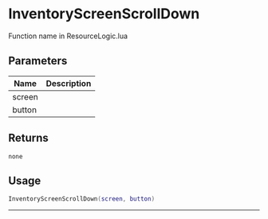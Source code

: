 # InventoryScreenScrollDown

Function name in ResourceLogic.lua

## Parameters

| Name   | Description |
| ------ | ----------- |
| screen |             |
| button |             |

## Returns

`none`

## Usage

```lua
InventoryScreenScrollDown(screen, button)
```

---
